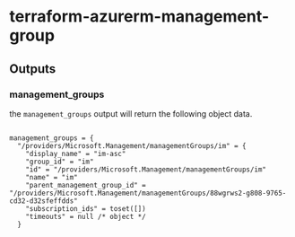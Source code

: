 # terraform-azurerm-management-group



## Outputs

### management_groups
the ```management_groups``` output will return the following object data.

```

management_groups = {
  "/providers/Microsoft.Management/managementGroups/im" = {
    "display_name" = "im-asc"
    "group_id" = "im"
    "id" = "/providers/Microsoft.Management/managementGroups/im"
    "name" = "im"
    "parent_management_group_id" = "/providers/Microsoft.Management/managementGroups/88wgrws2-g808-9765-cd32-d32sfeffdds"
    "subscription_ids" = toset([])
    "timeouts" = null /* object */
  }

  ```